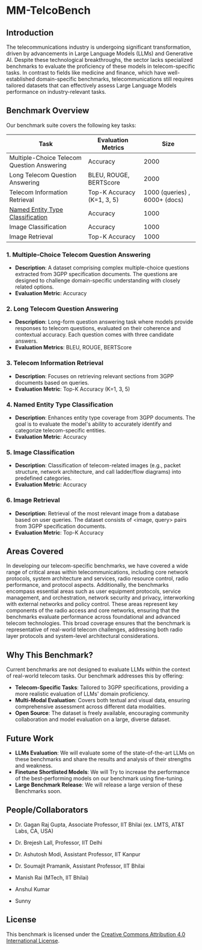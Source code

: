 # MM-TelcoBench

## Introduction

The telecommunications industry is undergoing significant transformation, driven by advancements in Large Language Models (LLMs) and Generative AI. Despite these technological breakthroughs, the sector lacks specialized benchmarks to evaluate the proficiency of these models in telecom-specific tasks. In contrast to fields like medicine and finance, which have well-established domain-specific benchmarks, telecommunications still requires tailored datasets that can effectively assess Large Language Models performance on industry-relevant tasks.

## Benchmark Overview

Our benchmark suite covers the following key tasks:

| Task | Evaluation Metrics | Size |
|------|---------------------|---------|
| Multiple-Choice Telecom Question Answering | Accuracy | 2000 |
| Long Telecom Question Answering | BLEU, ROUGE, BERTScore | 2000 |
| Telecom Information Retrieval | Top-K Accuracy (K=1, 3, 5) |1000 (queries) ,  6000+ (docs) |
| [Named Entity Type Classification](./Named_Entitiy_TypeClassification/README_NETC.md) | Accuracy | 1000 |
| Image Classification | Accuracy | 1000 |
| Image Retrieval | Top-K Accuracy | 1000 |

### 1. Multiple-Choice Telecom Question Answering

- **Description**: A dataset comprising complex multiple-choice questions extracted from 3GPP specification documents. The questions are designed to challenge domain-specific understanding with closely related options.
- **Evaluation Metric**: Accuracy

### 2. Long Telecom Question Answering

- **Description**: Long-form question answering task where models provide responses to telecom questions, evaluated on their coherence and contextual accuracy. Each question comes with three candidate answers.
- **Evaluation Metrics**: BLEU, ROUGE, BERTScore

### 3. Telecom Information Retrieval

- **Description**: Focuses on retrieving relevant sections from 3GPP documents based on queries.
- **Evaluation Metric**: Top-K Accuracy (K=1, 3, 5)

### 4. Named Entity Type Classification 

- **Description**: Enhances entity type coverage from 3GPP documents. The goal is to evaluate the model's ability to accurately identify and categorize telecom-specific entities.
- **Evaluation Metric**: Accuracy

### 5. Image Classification

- **Description**: Classification of telecom-related images (e.g., packet structure, network architecture, and call ladder/flow diagrams) into predefined categories.
- **Evaluation Metric**: Accuracy

### 6. Image Retrieval

- **Description**: Retrieval of the most relevant image from a database based on user queries. The dataset consists of <image, query> pairs from 3GPP specification documents.
- **Evaluation Metric**: Top-K Accuracy

## Areas Covered
In developing our telecom-specific benchmarks, we have covered a wide range of critical areas within telecommunications, including core network protocols, system architecture and services, radio resource control, radio performance, and protocol aspects. Additionally, the benchmarks encompass essential areas such as user equipment protocols, service management, and orchestration, network security and privacy, interworking with external networks and policy control. These areas represent key components of the radio access and core networks, ensuring that the benchmarks evaluate performance across foundational and advanced telecom technologies. This broad coverage ensures that the benchmark is representative of real-world telecom challenges, addressing both radio layer protocols and system-level architectural considerations.

## Why This Benchmark?

Current benchmarks are not designed to evaluate LLMs within the context of real-world telecom tasks. Our benchmark addresses this by offering:

- **Telecom-Specific Tasks**: Tailored to 3GPP specifications, providing a more realistic evaluation of LLMs' domain proficiency.
- **Multi-Modal Evaluation**: Covers both textual and visual data, ensuring comprehensive assessment across different data modalities.
- **Open Source**: The dataset is freely available, encouraging community collaboration and model evaluation on a large, diverse dataset.

## Future Work 
- **LLMs Evaluation**: We will evaluate some of the state-of-the-art LLMs on these benchmarks and share the results and analysis of their strengths and weakness.
- **Finetune Shortlisted Models**: We will Try to increase the performance of the best-performing models on our benchmark using fine-tuning.
- **Large Benchmark Release**: We will release a large version of these Benchmarks soon.

## People/Collaborators
* Dr. Gagan Raj Gupta, Associate Professor, IIT Bhilai (ex. LMTS, AT&T Labs, CA, USA)
* Dr. Brejesh Lall, Professor, IIT Delhi
* Dr. Ashutosh Modi, Assistant Professor, IIT Kanpur
* Dr. Soumajit Pramanik, Assistant Professor, IIT Bhilai

* Manish Rai (MTech, IIT Bhilai)
* Anshul Kumar
* Sunny

## License

This benchmark is licensed under the [Creative Commons Attribution 4.0 International License](https://creativecommons.org/licenses/by/4.0/).
